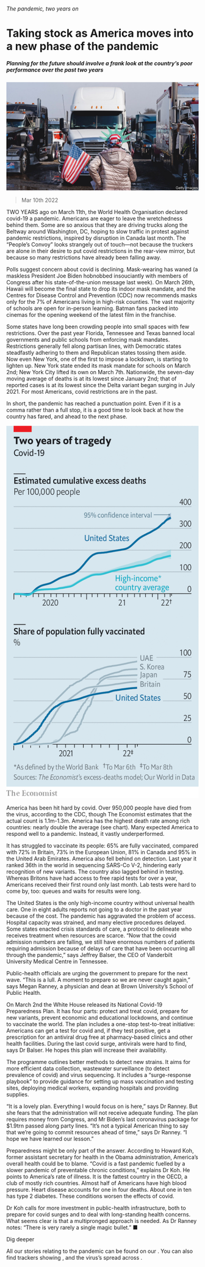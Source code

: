 ###### The pandemic, two years on

# Taking stock as America moves into a new phase of the pandemic 

##### Planning for the future should involve a frank look at the country’s poor performance over the past two years 

![image](images/20220312_USP002_0.jpg) 

> Mar 10th 2022 

TWO YEARS ago on March 11th, the World Health Organisation declared covid-19 a pandemic. Americans are eager to leave the wretchedness behind them. Some are so anxious that they are driving trucks along the Beltway around Washington, DC, hoping to slow traffic in protest against pandemic restrictions, inspired by disruption in Canada last month. The “People’s Convoy” looks strangely out of touch—not because the truckers are alone in their desire to put covid restrictions in the rear-view mirror, but because so many restrictions have already been falling away.

Polls suggest concern about covid is declining. Mask-wearing has waned (a maskless President Joe Biden hobnobbed insouciantly with members of Congress after his state-of-the-union message last week). On March 26th, Hawaii will become the final state to drop its indoor mask mandate, and the Centres for Disease Control and Prevention (CDC) now recommends masks only for the 7% of Americans living in high-risk counties. The vast majority of schools are open for in-person learning. Batman fans packed into cinemas for the opening weekend of the latest film in the franchise.


Some states have long been crowding people into small spaces with few restrictions. Over the past year Florida, Tennessee and Texas banned local governments and public schools from enforcing mask mandates. Restrictions generally fell along partisan lines, with Democratic states steadfastly adhering to them and Republican states tossing them aside. Now even New York, one of the first to impose a lockdown, is starting to lighten up. New York state ended its mask mandate for schools on March 2nd; New York City lifted its own on March 7th. Nationwide, the seven-day moving average of deaths is at its lowest since January 2nd; that of reported cases is at its lowest since the Delta variant began surging in July 2021. For most Americans, covid restrictions are in the past.

In short, the pandemic has reached a punctuation point. Even if it is a comma rather than a full stop, it is a good time to look back at how the country has fared, and ahead to the next phase.

![image](images/20220312_USC556.png) 


America has been hit hard by covid. Over 950,000 people have died from the virus, according to the CDC, though The Economist estimates that the actual count is 1.1m-1.3m. America has the highest death rate among rich countries: nearly double the average (see chart). Many expected America to respond well to a pandemic. Instead, it vastly underperformed.

It has struggled to vaccinate its people: 65% are fully vaccinated, compared with 72% in Britain, 73% in the European Union, 81% in Canada and 95% in the United Arab Emirates. America also fell behind on detection. Last year it ranked 36th in the world in sequencing SARS-Co V-2, hindering early recognition of new variants. The country also lagged behind in testing. Whereas Britons have had access to free rapid tests for over a year, Americans received their first round only last month. Lab tests were hard to come by, too: queues and waits for results were long.

The United States is the only high-income country without universal health care. One in eight adults reports not going to a doctor in the past year because of the cost. The pandemic has aggravated the problem of access. Hospital capacity was strained, and many elective procedures delayed. Some states enacted crisis standards of care, a protocol to delineate who receives treatment when resources are scarce. “Now that the covid admission numbers are falling, we still have enormous numbers of patients requiring admission because of delays of care that have been occurring all through the pandemic,” says Jeffrey Balser, the CEO of Vanderbilt University Medical Centre in Tennessee.

Public-health officials are urging the government to prepare for the next wave. “This is a lull. A moment to prepare so we are never caught again,” says Megan Ranney, a physician and dean at Brown University’s School of Public Health.

On March 2nd the White House released its National Covid-19 Preparedness Plan. It has four parts: protect and treat covid, prepare for new variants, prevent economic and educational lockdowns, and continue to vaccinate the world. The plan includes a one-stop test-to-treat initiative: Americans can get a test for covid and, if they test positive, get a prescription for an antiviral drug free at pharmacy-based clinics and other health facilities. During the last covid surge, antivirals were hard to find, says Dr Balser. He hopes this plan will increase their availability.

The programme outlines better methods to detect new strains. It aims for more efficient data collection, wastewater surveillance (to detect prevalence of covid) and virus sequencing. It includes a “surge-response playbook” to provide guidance for setting up mass vaccination and testing sites, deploying medical workers, expanding hospitals and providing supplies.

“It is a lovely plan. Everything I would focus on is here,” says Dr Ranney. But she fears that the administration will not receive adequate funding. The plan requires money from Congress, and Mr Biden’s last coronavirus package for $1.9trn passed along party lines. “It’s not a typical American thing to say that we’re going to commit resources ahead of time,” says Dr Ranney. “I hope we have learned our lesson.”

Preparedness might be only part of the answer. According to Howard Koh, former assistant secretary for health in the Obama administration, America’s overall health could be to blame. “Covid is a fast pandemic fuelled by a slower pandemic of preventable chronic conditions,” explains Dr Koh. He points to America’s rate of illness. It is the fattest country in the OECD, a club of mostly rich countries. Almost half of Americans have high blood pressure. Heart disease accounts for one in four deaths. About one in ten has type 2 diabetes. These conditions worsen the effects of covid.

Dr Koh calls for more investment in public-health infrastructure, both to prepare for covid surges and to deal with long-standing health concerns. What seems clear is that a multipronged approach is needed. As Dr Ranney notes: “There is very rarely a single magic bullet.” ■

Dig deeper

All our stories relating to the pandemic can be found on our . You can also find trackers showing ,  and the virus’s spread across .

